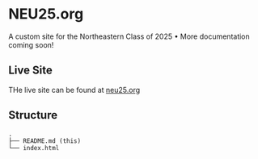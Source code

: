 # NEU25.org

A custom site for the Northeastern Class of 2025 • More documentation coming soon!

## Live Site

THe live site can be found at [neu25.org](https://www.neu25.org)

## Structure

```
.
├── README.md (this)
└── index.html
```
